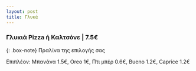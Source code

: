 ```yaml
---
layout: post
title: Γλυκά
---
```


### Γλυκιά Pizza ή Καλτσόνε | 7.5€

{: .box-note}
Πραλίνα της επιλογής σας

Επιπλέον: Μπανάνα 1.5€, Oreo 1€, Πτι μπέρ 0.6€, Bueno 1.2€, Caprice 1.2€
